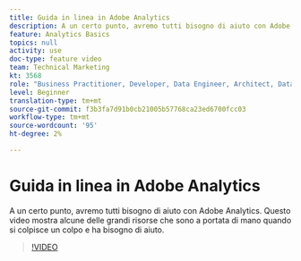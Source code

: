 ```yaml
---
title: Guida in linea in Adobe Analytics
description: A un certo punto, avremo tutti bisogno di aiuto con Adobe Analytics. Questo video mostra alcune delle grandi risorse che sono a portata di mano quando si colpisce un colpo e ha bisogno di aiuto.
feature: Analytics Basics
topics: null
activity: use
doc-type: feature video
team: Technical Marketing
kt: 3568
role: "Business Practitioner, Developer, Data Engineer, Architect, Data Architect, Administrator, Leader"
level: Beginner
translation-type: tm+mt
source-git-commit: f3b3fa7d91b0cb21005b57768ca23ed6700fcc03
workflow-type: tm+mt
source-wordcount: '95'
ht-degree: 2%

---
```



# Guida in linea in Adobe Analytics

A un certo punto, avremo tutti bisogno di aiuto con Adobe Analytics. Questo video mostra alcune delle grandi risorse che sono a portata di mano quando si colpisce un colpo e ha bisogno di aiuto.

>[!VIDEO](https://video.tv.adobe.com/v/28753/?quality=12)
